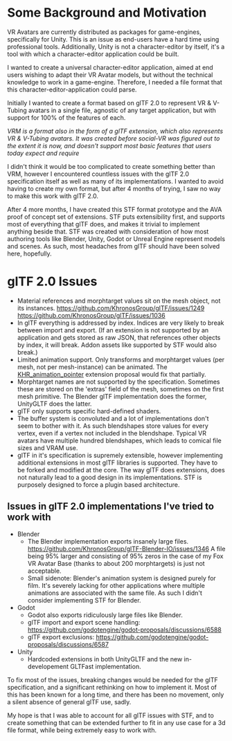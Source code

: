 # Some Background and Motivation
VR Avatars are currently distributed as packages for game-engines, specifically for Unity. This is an issue as end-users have a hard time using professional tools. Additionally, Unity is not a character-editor by itself, it's a tool with which a character-editor application could be built.

I wanted to create a universal character-editor application, aimed at end users wishing to adapt their VR Avatar models, but without the technical knowledge to work in a game-engine.
Therefore, I needed a file format that this character-editor-application could parse.

Initially I wanted to create a format based on glTF 2.0 to represent VR & V-Tubing avatars in a single file, agnostic of any target application, but with support for 100% of the features of each.

*VRM is a format also in the form of a glTF extension, which also represents VR & V-Tubing avatars. It was created before social-VR was figured out to the extent it is now, and doesn't support most basic features that users today expect and require*

I didn't think it would be too complicated to create something better than VRM, however I encountered countless issues with the glTF 2.0 specification itself as well as many of its implementations.
I wanted to avoid having to create my own format, but after 4 months of trying, I saw no way to make this work with glTF 2.0.

After 4 more months, I have created this STF format prototype and the AVA proof of concept set of extensions. STF puts extensibility first, and supports most of everything that glTF does, and makes it trivial to implement anything beside that.
STF was created with consideration of how most authoring tools like Blender, Unity, Godot or Unreal Engine represent models and scenes. As such, most headaches from glTF should have been solved here, hopefully.

# glTF 2.0 Issues
- Material references and morphtarget values sit on the mesh object, not its instances.
  https://github.com/KhronosGroup/glTF/issues/1249
  https://github.com/KhronosGroup/glTF/issues/1036
- In glTF everything is addressed by index. Indices are very likely to break between import and export. (If an extension is not supported by an application and gets stored as raw JSON, that references other objects by index, it will break. Addon assets like supported by STF would also break.)
- Limited animation support. Only transforms and morphtarget values (per mesh, not per mesh-instance) can be animated.
  The [KHR_animation_pointer](https://github.com/KhronosGroup/glTF/pull/2147) extension proposal would fix that partially.
- Morphtarget names are not supported by the specification. Sometimes these are stored on the 'extras' field of the mesh, sometimes on the first mesh primitive. The Blender glTF implementation does the former, UnityGLTF does the latter.
- glTF only supports specific hard-defined shaders.
- The buffer system is convoluted and a lot of implementations don't seem to bother with it. As such blendshapes store values for every vertex, even if a vertex not included in the blendshape. Typical VR avatars have multiple hundred blendshapes, which leads to comical file sizes and VRAM use.
- glTF in it's specification is supremely extensible, however implementing additional extensions in most glTF libraries is supported. They have to be forked and modified at the core. The way glTF does extensions, does not naturally lead to a good design in its implementations. STF is purposely designed to force a plugin based architecture.

## Issues in glTF 2.0 implementations I've tried to work with
- Blender
	- The Blender implementation exports insanely large files.
  https://github.com/KhronosGroup/glTF-Blender-IO/issues/1346
  A file being 95% larger and consisting of 95% zeros in the case of my Fox VR Avatar Base (thanks to about 200 morphtargets) is just not acceptable.
	- Small sidenote: Blender's animation system is designed purely for film. It's severely lacking for other applications where multiple animations are associated with the same file. As such I didn't consider implementing STF for Blender.
- Godot
	- Godot also exports ridiculously large files like Blender.
	- glTF import and export scene handling: https://github.com/godotengine/godot-proposals/discussions/6588
	- glTF export exclusions: https://github.com/godotengine/godot-proposals/discussions/6587
- Unity
	- Hardcoded extensions in both UnityGLTF and the new in-developement GLTFast implementation.

To fix most of the issues, breaking changes would be needed for the glTF specification, and a significant rethinking on how to implement it.
Most of this has been known for a long time, and there has been no movement, only a silent absence of general glTF use, sadly.

My hope is that I was able to account for all glTF issues with STF, and to create something that can be extended further to fit in any use case for a 3d file format, while being extremely easy to work with.